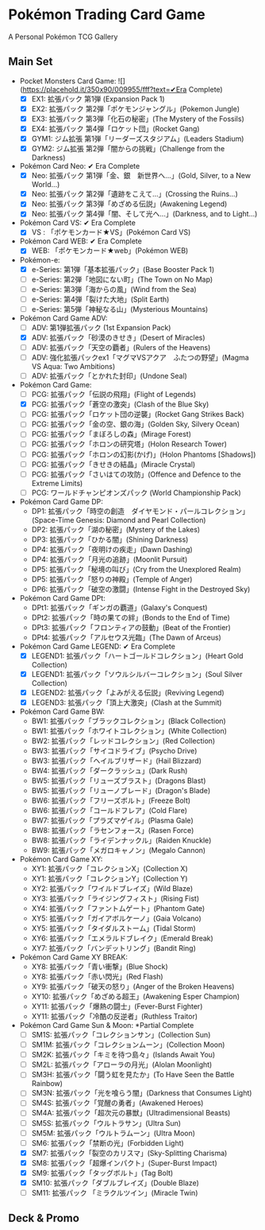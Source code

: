 # Pokémon Trading Card Game
A Personal Pokémon TCG Gallery

## Main Set
+ Pocket Monsters Card Game: ![](https://placehold.it/350x90/009955/fff?text=✔Era Complete)
   + [x] EX1: 拡張パック 第1弾 (Expansion Pack 1)
   + [x] EX2: 拡張パック 第2弾「ポケモンジャングル」(Pokemon Jungle)
   + [x] EX3: 拡張パック 第3弾「化石の秘密」(The Mystery of the Fossils)
   + [x] EX4: 拡張パック 第4弾「ロケット団」(Rocket Gang)
   + [x] GYM1: ジム拡張 第1弾「リーダーズスタジアム」(Leaders Stadium)
   + [x] GYM2: ジム拡張 第2弾「闇からの挑戦」(Challenge from the Darkness)
+ Pokémon Card Neo: ✔ Era Complete
   + [x] Neo: 拡張パック 第1弾「金、銀　新世界へ...」(Gold, Silver, to a New World...)
   + [x] Neo: 拡張パック 第2弾「遺跡をこえて...」(Crossing the Ruins...)
   + [x] Neo: 拡張パック 第3弾「めざめる伝説」(Awakening Legend)
   + [x] Neo: 拡張パック 第4弾「闇、そして光へ...」(Darkness, and to Light...)
+ Pokémon Card VS: ✔ Era Complete
   + [x] VS : 「ポケモンカード★VS」(Pokémon Card VS)
+ Pokémon Card WEB: ✔ Era Complete
   + [x] WEB: 「ポケモンカード★web」(Pokémon WEB)
+ Pokémon-e:
   + [x] e-Series: 第1弾「基本拡張パック」(Base Booster Pack 1)
   + [ ] e-Series: 第2弾「地図にない町」(The Town on No Map)
   + [ ] e-Series: 第3弾「海からの風」(Wind from the Sea)
   + [ ] e-Series: 第4弾「裂けた大地」(Split Earth)
   + [ ] e-Series: 第5弾「神秘なる山」(Mysterious Mountains)
+ Pokémon Card Game ADV:
   + [ ] ADV: 第1弾拡張パック (1st Expansion Pack)
   + [x] ADV: 拡張パック「砂漠のきせき」(Desert of Miracles)
   + [ ] ADV: 拡張パック「天空の覇者」(Rulers of the Heavens)
   + [ ] ADV: 強化拡張パックex1「マグマVSアクア　ふたつの野望」(Magma VS Aqua: Two Ambitions)
   + [ ] ADV: 拡張パック「とかれた封印」(Undone Seal)
+ Pokémon Card Game:
   + [ ] PCG: 拡張パック「伝説の飛翔」(Flight of Legends)
   + [x] PCG: 拡張パック「蒼空の激突」(Clash of the Blue Sky)
   + [ ] PCG: 拡張パック「ロケット団の逆襲」(Rocket Gang Strikes Back)
   + [ ] PCG: 拡張パック「金の空、銀の海」(Golden Sky, Silvery Ocean)
   + [ ] PCG: 拡張パック「まぼろしの森」(Mirage Forest)
   + [ ] PCG: 拡張パック「ホロンの研究塔」(Holon Research Tower)
   + [ ] PCG: 拡張パック「ホロンの幻影(かげ)」(Holon Phantoms [Shadows])
   + [ ] PCG: 拡張パック「きせきの結晶」(Miracle Crystal)
   + [ ] PCG: 拡張パック「さいはての攻防」(Offence and Defence to the Extreme Limits)
   + [ ] PCG: ワールドチャンピオンズパック (World Championship Pack)
+ Pokémon Card Game DP:
   + DP1: 拡張パック「時空の創造　ダイヤモンド・パールコレクション」(Space-Time Genesis: Diamond and Pearl Collection)
   + DP2: 拡張パック「湖の秘密」(Mystery of the Lakes)
   + DP3: 拡張パック「ひかる闇」(Shining Darkness)
   + DP4: 拡張パック「夜明けの疾走」(Dawn Dashing)
   + DP4: 拡張パック「月光の追跡」(Moonlit Pursuit)
   + DP5: 拡張パック「秘境の叫び」(Cry from the Unexplored Realm)
   + DP5: 拡張パック「怒りの神殿」(Temple of Anger)
   + DP6: 拡張パック「破空の激闘」(Intense Fight in the Destroyed Sky)
+ Pokémon Card Game DPt:
   + DPt1: 拡張パック「ギンガの覇道」(Galaxy's Conquest)
   + DPt2: 拡張パック「時の果ての絆」(Bonds to the End of Time)
   + DPt3: 拡張パック「フロンティアの鼓動」(Beat of the Frontier)
   + DPt4: 拡張パック「アルセウス光臨」(The Dawn of Arceus)
+ Pokémon Card Game LEGEND: ✔ Era Complete
   + [x] LEGEND1: 拡張パック「ハートゴールドコレクション」(Heart Gold Collection)
   + [x] LEGEND1: 拡張パック「ソウルシルバーコレクション」(Soul Silver Collection)
   + [x] LEGEND2: 拡張パック「よみがえる伝説」(Reviving Legend)
   + [x] LEGEND3: 拡張パック「頂上大激突」(Clash at the Summit)
+ Pokémon Card Game BW:
   + BW1: 拡張パック「ブラックコレクション」(Black Collection)
   + BW1: 拡張パック「ホワイトコレクション」(White Collection)
   + BW2: 拡張パック「レッドコレクション」(Red Collection)
   + BW3: 拡張パック「サイコドライブ」(Psycho Drive)
   + BW3: 拡張パック「ヘイルブリザード」(Hail Blizzard)
   + BW4: 拡張パック「ダークラッシュ」(Dark Rush)
   + BW5: 拡張パック「リューズブラスト」(Dragons Blast)
   + BW5: 拡張パック「リューノブレード」(Dragon's Blade)
   + BW6: 拡張パック「フリーズボルト」(Freeze Bolt)
   + BW6: 拡張パック「コールドフレア」(Cold Flare)
   + BW7: 拡張パック「プラズマゲイル」(Plasma Gale)
   + BW8: 拡張パック「ラセンフォース」(Rasen Force)
   + BW8: 拡張パック「ライデンナックル」(Raiden Knuckle)
   + BW9: 拡張パック「メガロキャノン」(Megalo Cannon)
+ Pokémon Card Game XY: 
   + XY1: 拡張パック「コレクションX」(Collection X)
   + XY1: 拡張パック「コレクションY」(Collection Y)
   + XY2: 拡張パック「ワイルドブレイズ」(Wild Blaze)
   + XY3: 拡張パック「ライジングフィスト」(Rising Fist)
   + XY4: 拡張パック「ファントムゲート」(Phantom Gate)
   + XY5: 拡張パック「ガイアボルケーノ」(Gaia Volcano)
   + XY5: 拡張パック「タイダルストーム」(Tidal Storm)
   + XY6: 拡張パック「エメラルドブレイク」(Emerald Break)
   + XY7: 拡張パック「バンデットリング」(Bandit Ring)
+ Pokémon Card Game XY BREAK:
   + XY8:  拡張パック「青い衝撃」(Blue Shock)
   + XY8:  拡張パック「赤い閃光」(Red Flash)
   + XY9:  拡張パック「破天の怒り」(Anger of the Broken Heavens)
   + XY10: 拡張パック「めざめる超王」(Awakening Esper Champion)
   + XY11: 拡張パック「爆熱の闘士」(Fever-Burst Fighter)
   + XY11: 拡張パック「冷酷の反逆者」(Ruthless Traitor)
+ Pokémon Card Game Sun & Moon: *Partial Complete
   + [ ] SM1S: 拡張パック「コレクションサン」(Collection Sun)
   + [ ] SM1M: 拡張パック「コレクションムーン」(Collection Moon)
   + [ ] SM2K: 拡張パック「キミを待つ島々」(Islands Await You)
   + [ ] SM2L: 拡張パック「アローラの月光」(Alolan Moonlight)
   + [ ] SM3H: 拡張パック「闘う虹を見たか」(To Have Seen the Battle Rainbow)
   + [ ] SM3N: 拡張パック「光を喰らう闇」(Darkness that Consumes Light)
   + [ ] SM4S: 拡張パック「覚醒の勇者」(Awakened Heroes)
   + [ ] SM4A: 拡張パック「超次元の暴獣」(Ultradimensional Beasts)
   + [ ] SM5S: 拡張パック「ウルトラサン」(Ultra Sun)
   + [ ] SM5M: 拡張パック「ウルトラムーン」(Ultra Moon)
   + [ ]  SM6: 拡張パック「禁断の光」(Forbidden Light)
   + [x]  SM7: 拡張パック「裂空のカリスマ」(Sky-Splitting Charisma)
   + [x]  SM8: 拡張パック「超爆インパクト」(Super-Burst Impact)
   + [x]  SM9: 拡張パック「タッグボルト」(Tag Bolt)
   + [x] SM10: 拡張パック「ダブルブレイズ」(Double Blaze)
   + [ ] SM11: 拡張パック 「ミラクルツイン」(Miracle Twin)

## Deck & Promo
